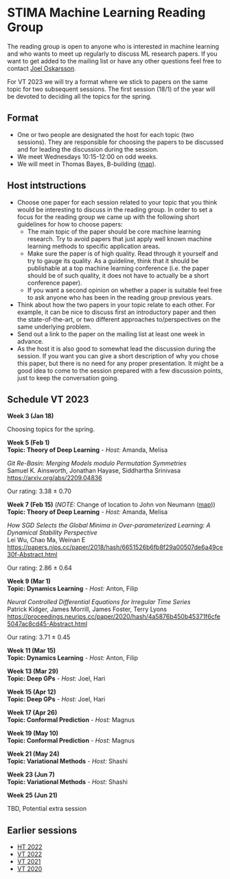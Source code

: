 # STIMA Machine Learning Reading Group
The reading group is open to anyone who is interested in machine learning and who wants to meet up regularly to discuss ML research papers.
If you want to get added to the mailing list or have any other questions feel free to contact [Joel Oskarsson](https://liu.se/en/employee/joeos82).

For VT 2023 we will try a format where we stick to papers on the same topic for two subsequent sessions. The first session (18/1) of the year will be devoted to deciding all the topics for the spring. 

## Format
* One or two people are designated the host for each topic (two sessions). They are responsible for choosing the papers to be discussed and for leading the discussion during the session.
* We meet Wednesdays 10:15-12:00 on odd weeks.
* We will meet in Thomas Bayes, B-building ([map](https://www.ida.liu.se/department/location/search.en.shtml?keyword=thomas+bayes)).

## Host intstructions
* Choose one paper for each session related to your topic that you think would be interesting to discuss in the reading group. In order to set a focus for the reading group we came up with the following short guidelines for how to choose papers:
  * The main topic of the paper should be core machine learning research. Try to avoid papers that just apply well known machine learning methods to specific application areas.
  * Make sure the paper is of high quality. Read through it yourself and try to gauge its quality. As a guideline, think that it should be publishable at a top machine learning conference (i.e. the paper should be of such quality, it does not have to actually be a short conference paper).
  * If you want a second opinion on whether a paper is suitable feel free to ask anyone who has been in the reading group previous years.
* Think about how the two papers in your topic relate to each other. For example, it can be nice to discuss first an introductory paper and then the state-of-the-art, or two different approaches to/perspectives on the same underlying problem. 
* Send out a link to the paper on the mailing list at least one week in advance.
* As the host it is also good to somewhat lead the discussion during the session. If you want you can give a short description of why you chose this paper, but there is no need for any proper presentation. It might be a good idea to come to the session prepared with a few discussion points, just to keep the conversation going.

## Schedule VT 2023

__Week 3 (Jan 18)__

Choosing topics for the spring.

__Week 5 (Feb 1)__
<br>
__Topic: Theory of Deep Learning__
_- Host:_ Amanda, Melisa

*Git Re-Basin: Merging Models modulo Permutation Symmetries*
<br>
Samuel K. Ainsworth, Jonathan Hayase, Siddhartha Srinivasa
<br>
https://arxiv.org/abs/2209.04836

Our rating: 3.38 ± 0.70

__Week 7 (Feb 15)__ (*NOTE:* Change of location to John von Neumann ([map](https://www.ida.liu.se/department/location/search.en.shtml?keyword=von+neumann)))
<br>
__Topic: Theory of Deep Learning__
_- Host:_ Amanda, Melisa

*How SGD Selects the Global Minima in Over-parameterized Learning: A Dynamical Stability Perspective*
<br>
Lei Wu, Chao Ma, Weinan E
<br>
https://papers.nips.cc/paper/2018/hash/6651526b6fb8f29a00507de6a49ce30f-Abstract.html

Our rating: 2.86 ± 0.64

__Week 9 (Mar 1)__
<br>
__Topic: Dynamics Learning__
_- Host:_ Anton, Filip

*Neural Controlled Differential Equations for Irregular Time Series*
<br>
Patrick Kidger, James Morrill, James Foster, Terry Lyons
<br>
https://proceedings.neurips.cc/paper/2020/hash/4a5876b450b45371f6cfe5047ac8cd45-Abstract.html

Our rating: 3.71 ± 0.45

__Week 11 (Mar 15)__
<br>
__Topic: Dynamics Learning__
_- Host:_ Anton, Filip

__Week 13 (Mar 29)__
<br>
__Topic: Deep GPs__
_- Host:_ Joel, Hari

__Week 15 (Apr 12)__
<br>
__Topic: Deep GPs__
_- Host:_ Joel, Hari

__Week 17 (Apr 26)__
<br>
__Topic: Conformal Prediction__
_- Host:_ Magnus

__Week 19 (May 10)__
<br>
__Topic: Conformal Prediction__
_- Host:_ Magnus

__Week 21 (May 24)__
<br>
__Topic: Variational Methods__
_- Host:_ Shashi

__Week 23 (Jun 7)__
<br>
__Topic: Variational Methods__
_- Host:_ Shashi

__Week 25 (Jun 21)__

TBD, Potential extra session

## Earlier sessions

* [HT 2022](archive/2022ht.md)
* [VT 2022](archive/2022vt.md)
* [VT 2021](archive/2021vt.md)
* [VT 2020](archive/2020vt.md)
